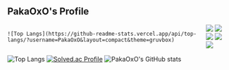 ## **PakaOxO's Profile**

<div id="tech_stack" style="display: flex;">
  
  <div id="commit_language" markdown="1">
    
    ![Top Langs](https://github-readme-stats.vercel.app/api/top-langs/?username=PakaOxO&layout=compact&theme=gruvbox)
    
  </div>
  
  <div id="languages" style="font-size: 14px">
    <img src="https://img.shields.io/badge/html5-E34F26?style=for-the-badge&logo=html5&logoColor=white">
    <img src="https://img.shields.io/badge/css-1572B6?style=for-the-badge&logo=css3&logoColor=white">
    <img src="https://img.shields.io/badge/Vue.js-4FC08D?style=for-the-badge&logo=Vue.js&logoColor=white">
    <img src="https://img.shields.io/badge/pug-A86454?style=for-the-badge&logo=pug&logoColor=white">
    <img src="https://img.shields.io/badge/javascript-F7DF1E?style=for-the-badge&logo=javascript&logoColor=black">
  </div>
</div>

![Top Langs](https://github-readme-stats.vercel.app/api/top-langs/?username=PakaOxO&layout=compact&theme=gruvbox)
[![Solved.ac Profile](http://mazassumnida.wtf/api/v2/generate_badge?boj=koka)](https://solved.ac/koka/)
![PakaOxO's GitHub stats](https://github-readme-stats.vercel.app/api?username=PakaOxO&show_icons=true&theme=radical)<br>
